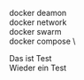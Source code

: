 docker deamon \
docker network \
docker swarm \
docker compose \


Das ist Test \
Wieder ein Test 

